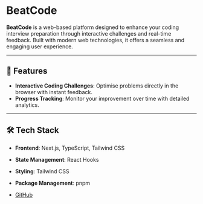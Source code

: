 # BeatCode

**BeatCode** is a web-based platform designed to enhance your coding interview preparation through interactive challenges and real-time feedback. Built with modern web technologies, it offers a seamless and engaging user experience.

---

## 🚀 Features

- **Interactive Coding Challenges**: Optimise problems directly in the browser with instant feedback.
- **Progress Tracking**: Monitor your improvement over time with detailed analytics.

---

## 🛠️ Tech Stack

- **Frontend**: Next.js, TypeScript, Tailwind CSS
- **State Management**: React Hooks
- **Styling**: Tailwind CSS
- **Package Management**: pnpm

- [GitHub](https://github.com/Anirudhehe/BeatCode)

